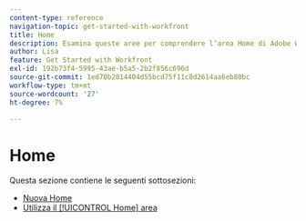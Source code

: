 ```yaml
---
content-type: reference
navigation-topic: get-started-with-workfront
title: Home
description: Esamina queste aree per comprendere l’area Home di Adobe Workfront.
author: Lisa
feature: Get Started with Workfront
exl-id: 192b73f4-5995-43ae-b5a5-2b2f856c696d
source-git-commit: 1ed70b2814404d55bcd75f11c8d2614aa6eb80bc
workflow-type: tm+mt
source-wordcount: '27'
ht-degree: 7%

---
```


# Home

Questa sezione contiene le seguenti sottosezioni:

* [Nuova Home](../../workfront-basics/using-home/new-home/new-home.md)
* [Utilizza il [!UICONTROL Home] area](../../workfront-basics/using-home/using-the-home-area/use-the-home-area.md)

